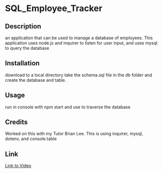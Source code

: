 # SQL_Employee_Tracker

## Description

an application that can be used to manage a database of employees.
This application uses node.js and inquirer to listen for user input, and uses mysql to query the database

## Installation

download to a local directory
take the schema.sql file in the db folder and create the database and table.

## Usage

run in console with npm start and use to traverse the database

## Credits

Worked on this with my Tutor Brian Lee.
This is using inquirer, mysql, dotenv, and console.table

## Link

[Link to Video]()
